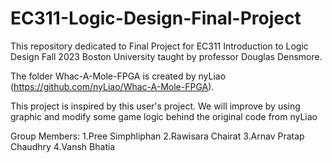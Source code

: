 # EC311-Logic-Design-Final-Project

This repository dedicated to Final Project for EC311 Introduction to Logic Design Fall 2023 Boston University taught by professor Douglas Densmore.

The folder Whac-A-Mole-FPGA is created by nyLiao (https://github.com/nyLiao/Whac-A-Mole-FPGA).

This project is inspired by this user's project. We will improve by using graphic and modify some game logic behind the original code from nyLiao

Group Members:
1.Pree Simphliphan
2.Rawisara Chairat
3.Arnav Pratap Chaudhry
4.Vansh Bhatia
